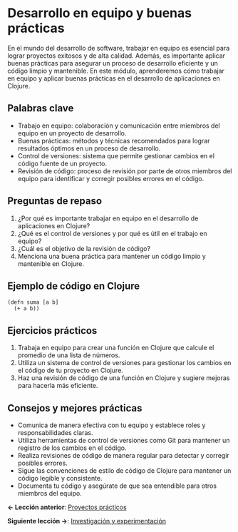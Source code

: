 
# Desarrollo en equipo y buenas prácticas

En el mundo del desarrollo de software, trabajar en equipo es esencial para lograr proyectos exitosos y de alta calidad. Además, es importante aplicar buenas prácticas para asegurar un proceso de desarrollo eficiente y un código limpio y mantenible. En este módulo, aprenderemos cómo trabajar en equipo y aplicar buenas prácticas en el desarrollo de aplicaciones en Clojure.

## Palabras clave
- Trabajo en equipo: colaboración y comunicación entre miembros del equipo en un proyecto de desarrollo.
- Buenas prácticas: métodos y técnicas recomendados para lograr resultados óptimos en un proceso de desarrollo.
- Control de versiones: sistema que permite gestionar cambios en el código fuente de un proyecto.
- Revisión de código: proceso de revisión por parte de otros miembros del equipo para identificar y corregir posibles errores en el código.

## Preguntas de repaso
1. ¿Por qué es importante trabajar en equipo en el desarrollo de aplicaciones en Clojure?
2. ¿Qué es el control de versiones y por qué es útil en el trabajo en equipo?
3. ¿Cuál es el objetivo de la revisión de código?
4. Menciona una buena práctica para mantener un código limpio y mantenible en Clojure.

## Ejemplo de código en Clojure
```
(defn suma [a b]
  (+ a b))
```

## Ejercicios prácticos
1. Trabaja en equipo para crear una función en Clojure que calcule el promedio de una lista de números.
2. Utiliza un sistema de control de versiones para gestionar los cambios en el código de tu proyecto en Clojure.
3. Haz una revisión de código de una función en Clojure y sugiere mejoras para hacerla más eficiente.

## Consejos y mejores prácticas
- Comunica de manera efectiva con tu equipo y establece roles y responsabilidades claras.
- Utiliza herramientas de control de versiones como Git para mantener un registro de los cambios en el código.
- Realiza revisiones de código de manera regular para detectar y corregir posibles errores.
- Sigue las convenciones de estilo de código de Clojure para mantener un código legible y consistente.
- Documenta tu código y asegúrate de que sea entendible para otros miembros del equipo.


**<- Lección anterior**: [Proyectos prácticos](proyectos_practicos.md)

**Siguiente lección ->**: [Investigación y experimentación](investigacion_y_experimentacion.md)
